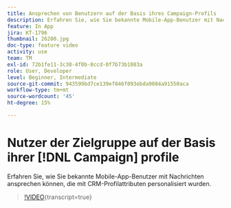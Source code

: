 ```yaml
---
title: Ansprechen von Benutzern auf der Basis ihres Campaign-Profils
description: Erfahren Sie, wie Sie bekannte Mobile-App-Benutzer mit Nachrichten ansprechen können, die mit CRM-Profilattributen personalisiert wurden.
feature: In App
jira: KT-1796
thumbnail: 26200.jpg
doc-type: feature video
activity: use
team: TM
exl-id: 72b1fe11-3c38-4f0b-8ccd-0f7b73b1083a
role: User, Developer
level: Beginner, Intermediate
source-git-commit: 943599bd7ce139ef846f093ebda9084a91550aca
workflow-type: tm+mt
source-wordcount: '45'
ht-degree: 15%

---
```


# Nutzer der Zielgruppe auf der Basis ihrer [!DNL Campaign] profile

Erfahren Sie, wie Sie bekannte Mobile-App-Benutzer mit Nachrichten ansprechen können, die mit CRM-Profilattributen personalisiert wurden.

>[!VIDEO](https://video.tv.adobe.com/v/26200?learn=on){transcript=true}

